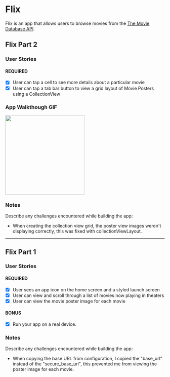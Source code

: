 # Flix

Flix is an app that allows users to browse movies from the [The Movie Database API](http://docs.themoviedb.apiary.io/#).

## Flix Part 2

### User Stories

#### REQUIRED
- [x] User can tap a cell to see more details about a particular movie
- [x] User can tap a tab bar button to view a grid layout of Movie Posters using a CollectionView

### App Walkthough GIF

<img src="https://g.recordit.co/mI2FbPCDSp.gif" width=250><br>

### Notes
Describe any challenges encountered while building the app:

- When creating the collection view grid, the poster view images weren't displaying correctly, this was fixed with collectionViewLayout. 

---

## Flix Part 1

### User Stories

#### REQUIRED 
- [x] User sees an app icon on the home screen and a styled launch screen
- [x] User can view and scroll through a list of movies now playing in theaters
- [x] User can view the movie poster image for each movie

#### BONUS
- [x] Run your app on a real device.

### Notes
Describe any challenges encountered while building the app:

- When copying the base URL from configuration, I copied the "base_url" instead of the "secure_base_url", this prevented me from viewing the poster image for each movie.

